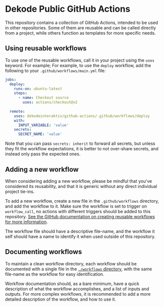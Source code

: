 # Dekode Public GitHub Actions

This repository contains a collection of GitHub Actions, intended to be used in other repositories. Some of them are reusable and can be called directly from a project, while others function as templates for more specific needs.

## Using reusable workflows

To use one of the reusable workflows, call it in your project using the `uses` keyword. For example; For example, to use the `deploy` workflow, add the following to your `.github/workflows/main.yml` file:

```yaml
jobs:
  deploy:
    runs-on: ubuntu-latest
    steps:
      - name: Checkout source
        uses: actions/checkout@v2
        
  remote:
    uses: dekodeinteraktiv/github-actions/.github/workflows/deploy
    with:
      INPUT_VARIABLE: 'value'
    secrets:
      SECRET_NAME: 'value'
```

Note that you can pass `secrets: inherit` to forward all secrets, but unless they fit the workflow expectations, it is better to not over-share secrets, and instead only pass the expected ones.

## Adding a new workflow

When considering adding a new workflow, please be mindful that you've considered its reusability, and that it is generic without any direct individual project tie-ins.

To add a new workflow, create a new file in the `.github/workflows` directory, and add the workflow to it. Make sure the workflow is set to trigger on `workflow_call`, no actions with different triggers should be added to this repository.
[See the GitHub documentation on creating reusable workflows for more information](https://docs.github.com/en/actions/using-workflows/reusing-workflows#creating-a-reusable-workflow).

The workflow file should have a descriptive file-name, and the workflow it self should have a name to identify it when used outside of this repository.

## Documenting workflows

To maintain a clean workflow directory, each workflow should be documented with a single file in the [`./workflows` directory](workflows/), with the same file-name as the workflow for easy identification.

Workflow documentation should, as a bare minimum, have a quick description of what the workflow accomplishes, and a list of inputs and outputs. For more complex workflows, it is recommended to add a more detailed description of the workflow, and how to use it.